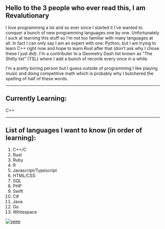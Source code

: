 ## Hello to the 3 people who ever read this, I am Revalutionary

  I love programming a lot and so ever since I started it I've wanted to conquer a bunch of new programming languages one by one. Unfortunately I suck at learning this stuff so I'm not too familiar with many languages at all. In fact I can only say I am an expert with one: Python, but I am trying to learn C++ right now and hope to learn Rust after that (don't ask why I chose these I just did). I'm a contributer to a Geometry Dash list known as "The Shitty list" (TSL) where I add a bunch of records every once in a while.

  I'm a pretty boring person but I guess outside of programming I like playing music and doing competitive math which is probably why I butchered the spelling of half of these words.
  
---

## Currently Learning:

C++

---

## List of languages I want to know (in order of learning):

1. C++/C
2. Rust
3. Ruby
4. R
5. Javascript/Typescript
6. HTML/CSS
7. SQL
8. PHP
9. Swift
10. C#
11. Java
12. Go
13. Whitespace

[![yeee](https://github-readme-stats-rose-eta-86.vercel.app/api/top-langs/?username=Revalutionary&count_private=true&theme=shadow_red&layout=compact)](https://github.com/anuraghazra/github-readme-stats)
